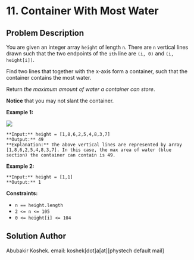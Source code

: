 # 11\. Container With Most Water

## Problem Description

You are given an integer array `height` of length `n`. There are `n` vertical
lines drawn such that the two endpoints of the `ith` line are `(i, 0)` and
`(i, height[i])`.

Find two lines that together with the x-axis form a container, such that the
container contains the most water.

Return _the maximum amount of water a container can store_.

**Notice** that you may not slant the container.

**Example 1:**

![](https://s3-lc-upload.s3.amazonaws.com/uploads/2018/07/17/question_11.jpg)

    
    
    **Input:** height = [1,8,6,2,5,4,8,3,7]
    **Output:** 49
    **Explanation:** The above vertical lines are represented by array [1,8,6,2,5,4,8,3,7]. In this case, the max area of water (blue section) the container can contain is 49.
    

**Example 2:**

    
    
    **Input:** height = [1,1]
    **Output:** 1
    

**Constraints:**

  * `n == height.length`
  * `2 <= n <= 105`
  * `0 <= height[i] <= 104`

## Solution Author

Abubakir Koshek. email: koshek[dot]a[at][phystech default mail]